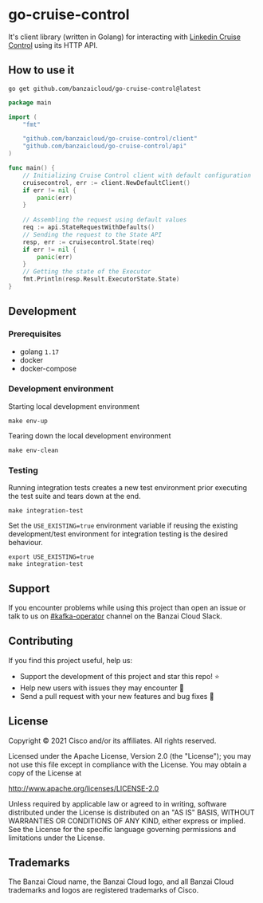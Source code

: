 # go-cruise-control

It's client library (written in Golang) for interacting with
[Linkedin Cruise Control](https://github.com/linkedin/cruise-control) using its HTTP API.

## How to use it

```shell
go get github.com/banzaicloud/go-cruise-control@latest
```

```go
package main

import (
	"fmt"

	"github.com/banzaicloud/go-cruise-control/client"
	"github.com/banzaicloud/go-cruise-control/api"
)

func main() {
    // Initializing Cruise Control client with default configuration
    cruisecontrol, err := client.NewDefaultClient()
    if err != nil {
        panic(err)
    }
    
    // Assembling the request using default values
    req := api.StateRequestWithDefaults()
    // Sending the request to the State API
    resp, err := cruisecontrol.State(req)
    if err != nil {
        panic(err)
    }
    // Getting the state of the Executor
    fmt.Println(resp.Result.ExecutorState.State)
}
```

## Development

### Prerequisites

* golang `1.17`
* docker
* docker-compose

### Development environment

Starting local development environment

```shell
make env-up
```

Tearing down the local development environment

```shell
make env-clean
```

### Testing

Running integration tests creates a new test environment prior executing the test suite and tears down at the end.

```shell
make integration-test
```

Set the `USE_EXISTING=true` environment variable if reusing the existing development/test environment
for integration testing is the desired behaviour.

```shell
export USE_EXISTING=true
make integration-test
```

## Support

If you encounter problems while using this project than open an issue or talk to us
on [#kafka-operator](https://banzaicloud.com/invite-slack/) channel on the Banzai Cloud Slack.

## Contributing

If you find this project useful, help us:

* Support the development of this project and star this repo! ⭐
* Help new users with issues they may encounter 💪
* Send a pull request with your new features and bug fixes 🚀

## License

Copyright © 2021 Cisco and/or its affiliates. All rights reserved.

Licensed under the Apache License, Version 2.0 (the "License"); you may not use this file except in compliance with the License.
You may obtain a copy of the License at

http://www.apache.org/licenses/LICENSE-2.0

Unless required by applicable law or agreed to in writing, software distributed under the License is distributed on an "AS IS" BASIS,
WITHOUT WARRANTIES OR CONDITIONS OF ANY KIND, either express or implied.
See the License for the specific language governing permissions and limitations under the License.

## Trademarks

The Banzai Cloud name, the Banzai Cloud logo, and all Banzai Cloud trademarks and logos are registered trademarks of Cisco.
